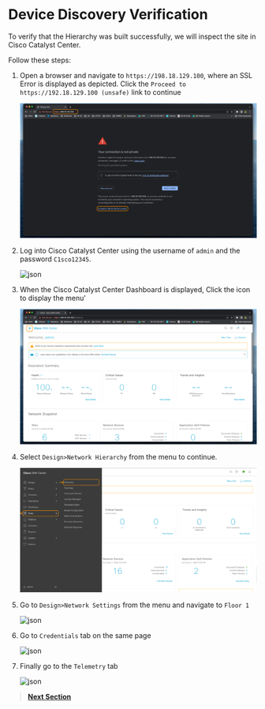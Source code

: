 # Device Discovery Verification

To verify that the Hierarchy was built successfully, we will inspect the site in Cisco Catalyst Center.

Follow these steps:

1. Open a browser and navigate to `https://198.18.129.100`, where an SSL Error is displayed as depicted. Click the `Proceed to https://192.18.129.100 (unsafe)` link to continue

   ![json](../assets/DNAC-SSLERROR.png?raw=true "Import JSON")

2. Log into Cisco Catalyst Center using the username of `admin` and the password `C1sco12345`.

   ![json](../assets/DNAC-Login.png?raw=true "Import JSON")

3. When the Cisco Catalyst Center Dashboard is displayed, Click the  icon to display the menu'

   ![json](../assets/DNAC-Menu.png?raw=true "Import JSON")

4. Select `Design>Network Hierarchy` from the menu to continue.

   ![json](../assets/DNAC-Menu-Discovery.png?raw=true "Import JSON")

6. Go to `Design>Network Settings` from the menu and navigate to `Floor 1`

   ![json](../assets/hold.png?raw=true "Import JSON")

7. Go to `Credentials` tab on the same page

   ![json](../assets/hold.png?raw=true "Import JSON")

8. Finally go to the `Telemetry` tab 

   ![json](../assets/hold.png?raw=true "Import JSON")

> [**Next Section**](./05-summary.md)

